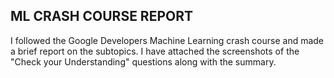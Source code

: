 ## ML CRASH COURSE REPORT
I followed the Google Developers Machine Learning crash course and made a brief report on the subtopics. I have attached the screenshots of the "Check your Understanding" questions along with the summary.
